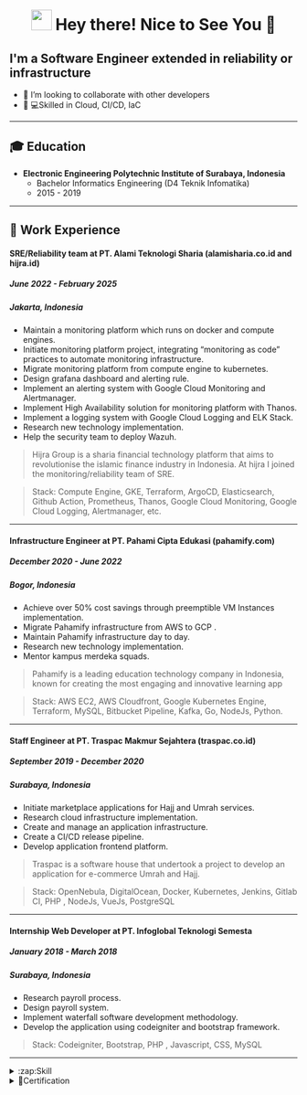 <h1 align="center"> <img src="https://emojis.slackmojis.com/emojis/images/1531849430/4246/blob-sunglasses.gif?1531849430" width="36"/> Hey there! Nice to See You 👋 </h1>

## I'm a Software Engineer extended in reliability or infrastructure

- 👯 I’m looking to collaborate with other developers
- 🐍 💻Skilled in Cloud, CI/CD, IaC

---

## 🎓 Education
- **Electronic Engineering Polytechnic Institute of Surabaya, Indonesia**
  - Bachelor Informatics Engineering (D4 Teknik Infomatika)
  - 2015 - 2019

---
## 💼 Work Experience

#### SRE/Reliability team at PT. Alami Teknologi Sharia (alamisharia.co.id and hijra.id)
##### June 2022 - February 2025
##### Jakarta, Indonesia

- Maintain a monitoring platform which runs on docker and compute engines.
- Initiate monitoring platform project, integrating “monitoring as code” practices to automate monitoring infrastructure.
- Migrate monitoring platform from compute engine to kubernetes.
- Design grafana dashboard and alerting rule.
- Implement an alerting system with Google Cloud Monitoring and Alertmanager.
- Implement High Availability solution for monitoring platform with Thanos.
- Implement a logging system with Google Cloud Logging and ELK Stack.
- Research new technology implementation.
- Help the security team to deploy Wazuh.

> Hijra Group is a sharia financial technology platform that aims to revolutionise the islamic finance industry in Indonesia. At hijra I joined the monitoring/reliability team of SRE.

> Stack: Compute Engine, GKE, Terraform, ArgoCD, Elasticsearch, Github Action, Prometheus, Thanos, Google Cloud Monitoring, Google Cloud Logging, Alertmanager, etc.

---
#### Infrastructure Engineer at PT. Pahami Cipta Edukasi (pahamify.com)
##### December 2020 - June 2022
##### Bogor, Indonesia
- Achieve over 50% cost savings through preemptible VM Instances implementation.
- Migrate Pahamify infrastructure from AWS to GCP .
- Maintain Pahamify infrastructure day to day.
- Research new technology implementation.
- Mentor kampus merdeka squads.

> Pahamify is a leading education technology company in Indonesia, known for creating the most engaging and
innovative learning app

> Stack: AWS EC2, AWS Cloudfront, Google Kubernetes Engine, Terraform, MySQL, Bitbucket Pipeline, Kafka, Go,
NodeJs, Python.

---
#### Staff Engineer at PT. Traspac Makmur Sejahtera (traspac.co.id)
##### September 2019 - December 2020
##### Surabaya, Indonesia

- Initiate marketplace applications for Hajj and Umrah services.
- Research cloud infrastructure implementation.
- Create and manage an application infrastructure.
- Create a CI/CD release pipeline.
- Develop application frontend platform.

> Traspac is a software house that undertook a project to develop an application for e-commerce Umrah and
Hajj.

> Stack: OpenNebula, DigitalOcean, Docker, Kubernetes, Jenkins, Gitlab CI, PHP , NodeJs, VueJs, PostgreSQL

---
#### Internship Web Developer at PT. Infoglobal Teknologi Semesta
##### January 2018 - March 2018
##### Surabaya, Indonesia
- Research payroll process.
- Design payroll system.
- Implement waterfall software development methodology.
- Develop the application using codeigniter and bootstrap framework.

> Stack: Codeigniter, Bootstrap, PHP , Javascript, CSS, MySQL

---

<details>
  <summary>:zap:Skill</summary>
  
<!--START_SECTION:activity-->
- GCP/AWS/Digital Ocean Cloud
- Linux
- K8s
- Golang
- Terraform
<!--END_SECTION:activity-->

</details>

<details>
  <summary>📜Certification</summary>

- [Certified Kubernetes Administrator (CKA)](https://ti-user-certificates.s3.amazonaws.com/e0df7fbf-a057-42af-8a1f-590912be5460/58980c0f-6733-4a5d-8a6a-964174fc161d-ainun-abdullah-2cfec862-bd49-4a0f-91df-c173b4db293c-certificate.pdf)

</details>
